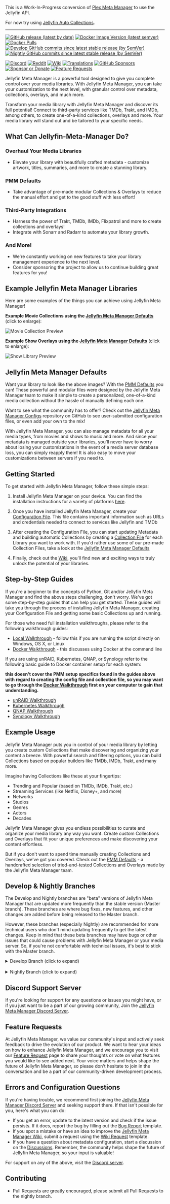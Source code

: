 This is a Work-In-Progress conversion of [Plex Meta Manager](https://github.com/meisnate12/Plex-Meta-Manager) to use the Jellyfin API.

For now try using [Jellyfin Auto Collections](https://github.com/ghomasHudson/Jellyfin-Auto-Collections).

----------------

[![GitHub release (latest by date)](https://img.shields.io/github/v/release/ghomasHudson/Jellyfin-Meta-Manager?style=plastic)](https://github.com/ghomasHudson/Jellyfin-Meta-Manager/releases)
[![Docker Image Version (latest semver)](https://img.shields.io/docker/v/ghomasHudson/Jellyfin-meta-manager?label=docker&sort=semver&style=plastic)](https://hub.docker.com/r/ghomasHudson/Jellyfin-meta-manager)
[![Docker Pulls](https://img.shields.io/docker/pulls/ghomasHudson/Jellyfin-meta-manager?style=plastic)](https://hub.docker.com/r/ghomasHudson/Jellyfin-meta-manager)
[![Develop GitHub commits since latest stable release (by SemVer)](https://img.shields.io/github/commits-since/ghomasHudson/Jellyfin-meta-manager/latest/develop?label=Commits%20in%20Develop&style=plastic)](https://github.com/ghomasHudson/Jellyfin-Meta-Manager/tree/develop)
[![Nightly GitHub commits since latest stable release (by SemVer)](https://img.shields.io/github/commits-since/ghomasHudson/Jellyfin-meta-manager/latest/nightly?label=Commits%20in%20Nightly&style=plastic)](https://github.com/ghomasHudson/Jellyfin-Meta-Manager/tree/nightly)

[![Discord](https://img.shields.io/discord/822460010649878528?color=%2300bc8c&label=Discord&style=plastic)](https://metamanager.wiki/en/latest/discord/)
[![Reddit](https://img.shields.io/reddit/subreddit-subscribers/JellyfinMetaManager?color=%2300bc8c&label=r%2FJellyfinMetaManager&style=plastic)](https://www.reddit.com/r/JellyfinMetaManager/)
[![Wiki](https://img.shields.io/readthedocs/Jellyfin-meta-manager?color=%2300bc8c&style=plastic)](https://metamanager.wiki)
[![Translations](https://img.shields.io/weblate/progress/Jellyfin-meta-manager?color=00bc8c&server=https%3A%2F%2Ftranslations.metamanager.wiki&style=plastic)](https://translations.metamanager.wiki/projects/Jellyfin-meta-manager/#languages)
[![GitHub Sponsors](https://img.shields.io/github/sponsors/ghomasHudson?color=%238a2be2&style=plastic)](https://github.com/sponsors/ghomasHudson)
[![Sponsor or Donate](https://img.shields.io/badge/-Sponsor%2FDonate-blueviolet?style=plastic)](https://github.com/sponsors/ghomasHudson)
[![Feature Requests](https://img.shields.io/badge/Feature%20Requests-blueviolet?style=plastic)](https://features.metamanager.wiki/)

Jellyfin Meta Manager is a powerful tool designed to give you complete control over your media libraries. With Jellyfin Meta Manager, you can take your customization to the next level, with granular control over metadata, collections, overlays, and much more.

Transform your media library with Jellyfin Meta Manager and discover its full potential! Connect to third-party services like TMDb, Trakt, and IMDb, among others, to create one-of-a-kind collections, overlays and more. Your media library will stand out and be tailored to your specific needs.

## What Can Jellyfin-Meta-Manager Do?

### Overhaul Your Media Libraries

-  Elevate your library with beautifully crafted metadata - customize artwork, titles, summaries, and more to create a stunning library.

### PMM Defaults

-  Take advantage of pre-made modular Collections & Overlays to reduce the manual effort and get to the good stuff with less effort!

### Third-Party Integrations

-  Harness the power of Trakt, TMDb, IMDb, Flixpatrol and more to create collections and overlays!
-  Integrate with Sonarr and Radarr to automate your library growth.

### And More!

-  We're constantly working on new features to take your library management experience to the next level.
-  Consider sponsoring the project to allow us to continue building great features for you!

## Example Jellyfin Meta Manager Libraries 

Here are some examples of the things you can achieve using Jellyfin Meta Manager!

**Example Movie Collections using the [Jellyfin Meta Manager Defaults](https://metamanager.wiki/en/latest/defaults/collections/)** (click to enlarge):

![Movie Collection Preview](https://metamanager.wiki/en/latest/images/movie-collection-preview.png)

**Example Show Overlays using the [Jellyfin Meta Manager Defaults](https://metamanager.wiki/en/latest/defaults/collections/overlays)** (click to enlarge):

![Show Library Preview](https://metamanager.wiki/en/latest/images/show-library-preview.png)

## Jellyfin Meta Manager Defaults

Want your library to look like the above images?  With the [PMM Defaults](https://metamanager.wiki/en/latest/defaults/guide/) you can! These powerful and modular files were designed by the Jellyfin Meta Manager team to make it simple to create a personalized, one-of-a-kind media collection without the hassle of manually defining each one.

Want to see what the community has to offer? Check out the [Jellyfin Meta Manager Configs](https://github.com/ghomasHudson/Jellyfin-Meta-Manager-Configs) repository on GitHub to see user-submitted configuration files, or even add your own to the mix!

With Jellyfin Meta Manager, you can also manage metadata for all your media types, from movies and shows to music and more. And since your metadata is managed outside your libraries, you'll never have to worry about losing your customizations in the event of a media server database loss, you can simply reapply them! It is also easy to move your customizations between servers if you need to.

## Getting Started

To get started with Jellyfin Meta Manager, follow these simple steps:

1. Install Jellyfin Meta Manager on your device. You can find the installation instructions for a variety of platforms [here](https://metamanager.wiki/en/latest/pmm/install/overview/).

2. Once you have installed Jellyfin Meta Manager, create your [Configuration File](https://metamanager.wiki/en/latest/config/overview/). This file contains important information such as URLs and credentials needed to connect to services like Jellyfin and TMDb

3. After creating the Configuration File, you can start updating Metadata and building automatic Collections by creating a [Collection File](https://metamanager.wiki/en/latest/files/collections/) for each Library you want to work with. If you'd rather use some of our pre-made Collection Files, take a look at the [Jellyfin Meta Manager Defaults](https://metamanager.wiki/en/latest/defaults/guide/)

4. Finally, check out the [Wiki](https://metamanager.wiki/), you'll find new and exciting ways to truly unlock the potential of your libraries.

## Step-by-Step Guides

If you're a beginner to the concepts of Python, Git and/or Jellyfin Meta Manager and find the above steps challenging, don't worry. We've got some step-by-step guides that can help you get started. These guides will take you through the process of installing Jellyfin Meta Manager, creating your Configuration File and getting some basic Collections up and running.

For those who need full installation walkthroughs, please refer to the following walkthrough guides:

  * [Local Walkthrough](https://metamanager.wiki/en/latest/pmm/install/local/) - follow this if you are running the script directly on Windows, OS X, or Linux
  * [Docker Walkthrough](https://metamanager.wiki/en/latest/pmm/install/docker/) - this discusses using Docker at the command line

If you are using unRAID, Kubernetes, QNAP, or Synology refer to the following basic guide to Docker container setup for each system:

**this doesn't cover the PMM setup specifics found in the guides above with regard to creating the config file and collection file, so you may want to go through the [Docker Walkthrough](https://metamanager.wiki/en/latest/pmm/install/docker/) first on your computer to gain that understanding.**

  * [unRAID Walkthrough](https://metamanager.wiki/en/latest/pmm/install/unraid/)
  * [Kubernetes Walkthrough](https://metamanager.wiki/en/latest/pmm/install/kubernetes/)
  * [QNAP Walkthrough](https://metamanager.wiki/en/latest/pmm/install/qnap/)
  * [Synology Walkthrough](https://metamanager.wiki/en/latest/pmm/install/synology/)

## Example Usage

Jellyfin Meta Manager puts you in control of your media library by letting you create custom Collections that make discovering and organizing your content a breeze. With powerful search and filtering options, you can build Collections based on popular builders like TMDb, IMDb, Trakt, and many more.

Imagine having Collections like these at your fingertips:

  * Trending and Popular (based on TMDb, IMDb, Trakt, etc.)
  * Streaming Services (like Netflix, Disney+, and more)
  * Networks
  * Studios
  * Genres
  * Actors
  * Decades

Jellyfin Meta Manager gives you endless possibilities to curate and organize your media library any way you want. Create custom Collections and Overlays that fit your unique preferences and make discovering your content effortless.

But if you don't want to spend time manually creating Collections and Overlays, we've got you covered. Check out the [PMM Defaults](https://metamanager.wiki/en/latest/defaults/guide/) - a handcrafted selection of tried-and-tested Collections and Overlays made by the Jellyfin Meta Manager team.

## Develop & Nightly Branches

The Develop and Nightly branches are "beta" versions of Jellyfin Meta Manager that are updated more frequently than the stable version (Master branch). These branches are where bug fixes, new features, and other changes are added before being released to the Master branch.

However, these branches (especially Nightly) are recommended for more technical users who don't mind updating frequently to get the latest changes. Keep in mind that these beta branches may have bugs or other issues that could cause problems with Jellyfin Meta Manager or your media server. So, if you're not comfortable with technical issues, it's best to stick with the Master branch.

<details class="details-tabs">
  <summary>Develop Branch (click to expand)</summary>

[![Develop GitHub commits since latest stable release (by SemVer)](https://img.shields.io/github/commits-since/ghomasHudson/Jellyfin-meta-manager/latest/develop?label=Commits%20in%20Develop&style=plastic)](https://github.com/ghomasHudson/Jellyfin-Meta-Manager/tree/develop)

The [develop](https://github.com/ghomasHudson/Jellyfin-Meta-Manager/tree/develop) branch has the most updated **documented** fixes and enhancements to Jellyfin Meta Manager.  This version is tested and documented to some degree, but it is still an active Develop branch, so there may be rough edges.

Switching to `develop`:
````{tab} Running in Docker
Add ":develop" to the image name in your run command or configuration:
```
ghomasHudson/Jellyfin-meta-manager:develop
```
````
````{tab} Running on the Host
In the directory where you cloned PMM:
```bash
git checkout develop
```
To switch back:
```bash
git checkout master
```
````

If switching to the develop branch, it is recommended to also use the [develop branch of the wiki](https://metamanager.wiki/en/develop/), which documents any changes made from the Master branch.

</details>

<br>

<details class="details-tabs">
  <summary>Nightly Branch  (click to expand)</summary>

[![Nightly GitHub commits since latest stable release (by SemVer)](https://img.shields.io/github/commits-since/ghomasHudson/Jellyfin-meta-manager/latest/nightly?label=Commits%20in%20Nightly&style=plastic)](https://github.com/ghomasHudson/Jellyfin-Meta-Manager/tree/nightly)

**This branch will have squashed commits which can cause `git pull`/`git fetch` to error you can use `git reset origin/nightly --hard` to fix the branch.**

There is also a [nightly](https://github.com/ghomasHudson/Jellyfin-Meta-Manager/tree/nightly) branch which will have the absolute latest version of the script, but it could easily break, there is no guarantee that it even works, and any new features will not be documented until they have progressed enough to reach the develop branch.

Switching to `nightly`:

````{tab} Running in Docker
Add ":nightly" to the image name in your run command or configuration:
```
ghomasHudson/Jellyfin-meta-manager:nightly
```
````
````{tab} Running on the Host
In the directory where you cloned PMM:
```bash
git checkout nightly
```
To switch back:
```bash
git checkout master
```
````

As this branch is subject to extreme change, there is no promise of the feature being documented in the [nightly](https://metamanager.wiki/en/nightly/) branch of the wiki and all discussions relating to changes made in the nightly branch will be held within the [Jellyfin Meta Manager Discord Server](https://metamanager.wiki/en/latest/discord/).
</details>


## Discord Support Server

If you're looking for support for any questions or issues you might have, or if you just want to be a part of our growing community, Join the [Jellyfin Meta Manager Discord Server](https://metamanager.wiki/en/latest/discord/).

## Feature Requests

At Jellyfin Meta Manager, we value our community's input and actively seek feedback to drive the evolution of our product. We want to hear your ideas on how to enhance Jellyfin Meta Manager, and we encourage you to visit our [Feature Request](https://features.metamanager.wiki/features) page to share your thoughts or vote on what features you would like to see added next. Your voice matters and helps shape the future of Jellyfin Meta Manager, so please don't hesitate to join in the conversation and be a part of our community-driven development process.

## Errors and Configuration Questions

If you're having trouble, we recommend first joining the [Jellyfin Meta Manager Discord Server](https://metamanager.wiki/en/latest/discord/) and seeking support there. If that isn't possible for you, here's what you can do:

* If you get an error, update to the latest version and check if the issue persists. If it does, report the bug by filling out the [Bug Report](https://github.com/ghomasHudson/Jellyfin-Meta-Manager/issues/new?assignees=ghomasHudson&labels=status%3Anot-yet-viewed%2C+bug&template=bug_report.md&title=Bug%3A+) template.
* If you spot a mistake or have an idea to improve the [Jellyfin Meta Manager Wiki](https://metamanager.wiki/), submit a request using the [Wiki Request](https://github.com/ghomasHudson/Jellyfin-Meta-Manager/issues/new?assignees=ghomasHudson&labels=status%3Anot-yet-viewed%2C+documentation&template=3.docs_request.yml&title=%5BDocs%5D%3A+) template.
* If you have a question about metadata configuration, start a discussion on the [Discussions](https://github.com/ghomasHudson/Jellyfin-Meta-Manager/discussions). Remember, the community helps shape the future of Jellyfin Meta Manager, so your input is valuable!

For support on any of the above, visit the [Discord server](https://metamanager.wiki/en/latest/discord/).

## Contributing
* Pull Requests are greatly encouraged, please submit all Pull Requests to the nightly branch.

<br>
